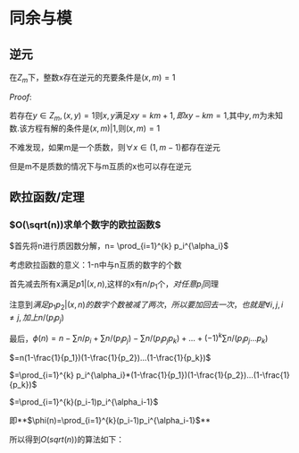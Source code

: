# 同余与模

## 逆元

在$Z_m$下，整数x存在逆元的充要条件是$(x,m)=1$

$Proof:$

若存在$y \in Z_m,(x,y)=1$则$x,y$满足$xy=km+1,即xy-km=1$,其中$y,m$为未知数.该方程有解的条件是$(x,m)|1$,则$(x,m)=1$

不难发现，如果m是一个质数，则$\forall x \in (1,m-1)$都存在逆元

但是m不是质数的情况下与m互质的x也可以存在逆元

## 欧拉函数/定理

### $O(\sqrt(n))求单个数字的欧拉函数$

$首先将n进行质因数分解，n= \prod_{i=1}^{k} p_i^{\alpha_i}$

考虑欧拉函数的意义：1-n中与n互质的数字的个数

首先减去所有x满足$p1|(x,n)$,这样的x有$n/p_1$个，$对任意p_i$同理

注意到$满足p_1p_2|(x,n)的数字个数被减了两次，所以要加回去一次，也就是 \forall i,j,i\neq j,加上n/(p_ip_j)$

最后，$\phi(n)=n-\sum n/p_i+\sum n/(p_ip_j)-\sum n/(p_ip_jp_k)+...+(-1)^k \sum n/(p_ip_j...p_k)$

$=n(1-\frac{1}{p_1})(1-\frac{1}{p_2})...(1-\frac{1}{p_k})$

$=\prod_{i=1}^{k} p_i^{\alpha_i}*(1-\frac{1}{p_1})(1-\frac{1}{p_2})...(1-\frac{1}{p_k})$

$=\prod_{i=1}^{k}(p_i-1)p_i^{\alpha_i-1}$

即**$\phi(n)=\prod_{i=1}^{k}(p_i-1)p_i^{\alpha_i-1}$**

所以得到$O(sqrt(n))$的算法如下：

